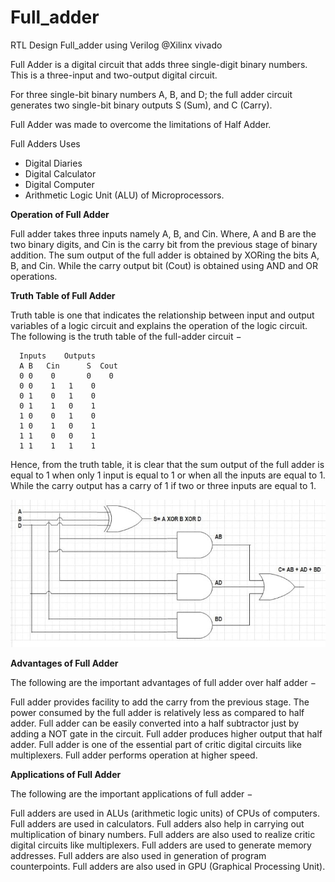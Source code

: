 # Full_adder
RTL Design Full_adder using Verilog @Xilinx vivado

Full Adder is a digital circuit that adds three single-digit binary numbers. This is a three-input and two-output digital circuit. 

For three single-bit binary numbers A, B, and D; the full adder circuit generates two single-bit binary outputs S (Sum), and C (Carry).

Full Adder was made to overcome the limitations of Half Adder.

Full Adders Uses

- Digital Diaries
- Digital Calculator 
- Digital Computer
- Arithmetic Logic Unit (ALU) of Microprocessors.

**Operation of Full Adder**

Full adder takes three inputs namely A, B, and Cin. Where, A and B are the two binary digits, and Cin is the carry bit from the previous stage of binary addition. The sum output of the full adder is obtained by XORing the bits A, B, and Cin. While the carry output bit (Cout) is obtained using AND and OR operations.

**Truth Table of Full Adder**

Truth table is one that indicates the relationship between input and output variables of a logic circuit and explains the operation of the logic circuit. The following is the truth table of the full-adder circuit −

      Inputs	Outputs
      A	B   Cin      S  Cout 
      0	0    0       0    0
      0	0    1	 1    0
      0	1    0	 1    0
      0	1    1	 0    1
      1	0    0	 1    0
      1	0    1	 0    1
      1	1    0	 0    1
      1	1    1	 1    1
Hence, from the truth table, it is clear that the sum output of the full adder is equal to 1 when only 1 input is equal to 1 or when all the inputs are equal to 1. While the carry output has a carry of 1 if two or three inputs are equal to 1.

![Full_adder](https://github.com/bhupathi390/Full_adder/blob/4bd9c1b36d190c9742a4aad7d78e68f9debc37a9/Full-Adder.jpg)



**Advantages of Full Adder**

The following are the important advantages of full adder over half adder −

Full adder provides facility to add the carry from the previous stage.
The power consumed by the full adder is relatively less as compared to half adder.
Full adder can be easily converted into a half subtractor just by adding a NOT gate in the circuit.
Full adder produces higher output that half adder.
Full adder is one of the essential part of critic digital circuits like multiplexers.
Full adder performs operation at higher speed.


**Applications of Full Adder**

The following are the important applications of full adder −

Full adders are used in ALUs (arithmetic logic units) of CPUs of computers.
Full adders are used in calculators.
Full adders also help in carrying out multiplication of binary numbers.
Full adders are also used to realize critic digital circuits like multiplexers.
Full adders are used to generate memory addresses.
Full adders are also used in generation of program counterpoints.
Full adders are also used in GPU (Graphical Processing Unit).
